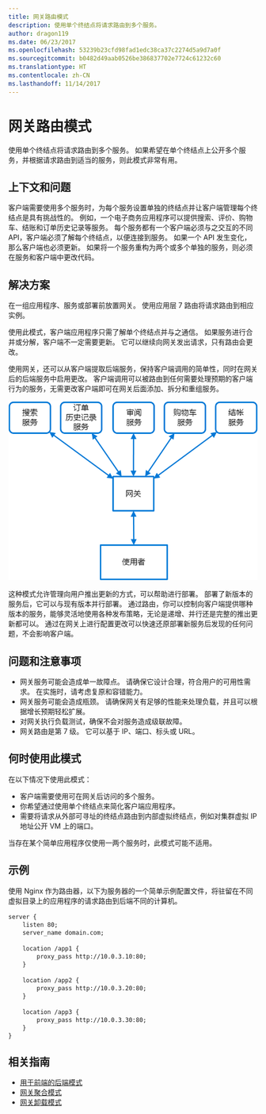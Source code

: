 ```yaml
---
title: 网关路由模式
description: 使用单个终结点将请求路由到多个服务。
author: dragon119
ms.date: 06/23/2017
ms.openlocfilehash: 53239b23cfd98fad1edc38ca37c2274d5a9d7a0f
ms.sourcegitcommit: b0482d49aab0526be386837702e7724c61232c60
ms.translationtype: HT
ms.contentlocale: zh-CN
ms.lasthandoff: 11/14/2017
---
```

# <a name="gateway-routing-pattern"></a>网关路由模式

使用单个终结点将请求路由到多个服务。 如果希望在单个终结点上公开多个服务，并根据请求路由到适当的服务，则此模式非常有用。

## <a name="context-and-problem"></a>上下文和问题

客户端需要使用多个服务时，为每个服务设置单独的终结点并让客户端管理每个终结点是具有挑战性的。 例如，一个电子商务应用程序可以提供搜索、评价、购物车、结账和订单历史记录等服务。 每个服务都有一个客户端必须与之交互的不同 API，客户端必须了解每个终结点，以便连接到服务。 如果一个 API 发生变化，那么客户端也必须更新。 如果将一个服务重构为两个或多个单独的服务，则必须在服务和客户端中更改代码。

## <a name="solution"></a>解决方案

在一组应用程序、服务或部署前放置网关。 使用应用层 7 路由将请求路由到相应实例。

使用此模式，客户端应用程序只需了解单个终结点并与之通信。 如果服务进行合并或分解，客户端不一定需要更新。 它可以继续向网关发出请求，只有路由会更改。

使用网关，还可以从客户端提取后端服务，保持客户端调用的简单性，同时在网关后的后端服务中启用更改。 客户端调用可以被路由到任何需要处理预期的客户端行为的服务，无需更改客户端即可在网关后面添加、拆分和重组服务。

![](./_images/gateway-routing.png)
 
这种模式允许管理向用户推出更新的方式，可以帮助进行部署。 部署了新版本的服务后，它可以与现有版本并行部署。 通过路由，你可以控制向客户端提供哪种版本的服务，能够灵活地使用各种发布策略，无论是递增、并行还是完整的推出更新都可以。 通过在网关上进行配置更改可以快速还原部署新服务后发现的任何问题，不会影响客户端。

## <a name="issues-and-considerations"></a>问题和注意事项

- 网关服务可能会造成单一故障点。 请确保它设计合理，符合用户的可用性需求。 在实施时，请考虑复原和容错能力。
- 网关服务可能会造成瓶颈。 请确保网关有足够的性能来处理负载，并且可以根据增长预期轻松扩展。
- 对网关执行负载测试，确保不会对服务造成级联故障。
- 网关路由是第 7 级。 它可以基于 IP、端口、标头或 URL。

## <a name="when-to-use-this-pattern"></a>何时使用此模式

在以下情况下使用此模式：

- 客户端需要使用可在网关后访问的多个服务。
- 你希望通过使用单个终结点来简化客户端应用程序。
- 需要将请求从外部可寻址的终结点路由到内部虚拟终结点，例如对集群虚拟 IP 地址公开 VM 上的端口。

当存在某个简单应用程序仅使用一两个服务时，此模式可能不适用。

## <a name="example"></a>示例

使用 Nginx 作为路由器，以下为服务器的一个简单示例配置文件，将驻留在不同虚拟目录上的应用程序的请求路由到后端不同的计算机。

```
server {
    listen 80;
    server_name domain.com;

    location /app1 {
        proxy_pass http://10.0.3.10:80;
    }

    location /app2 {
        proxy_pass http://10.0.3.20:80;
    }

    location /app3 {
        proxy_pass http://10.0.3.30:80;
    }
}
```

## <a name="related-guidance"></a>相关指南

- [用于前端的后端模式](./backends-for-frontends.md)
- [网关聚合模式](./gateway-aggregation.md)
- [网关卸载模式](./gateway-offloading.md)



